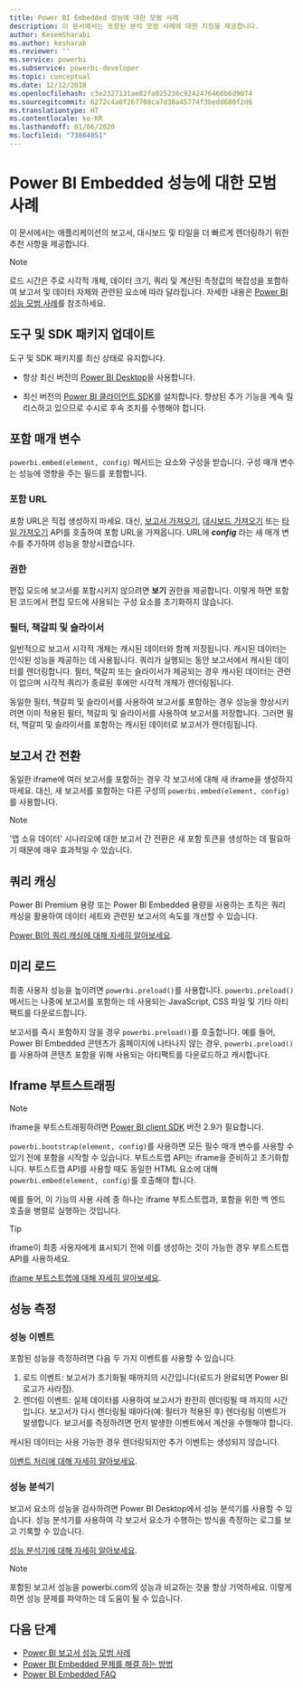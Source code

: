 ```yaml
---
title: Power BI Embedded 성능에 대한 모범 사례
description: 이 문서에서는 포함된 분석 모범 사례에 대한 지침을 제공합니다.
author: KesemSharabi
ms.author: kesharab
ms.reviewer: ''
ms.service: powerbi
ms.subservice: powerbi-developer
ms.topic: conceptual
ms.date: 12/12/2018
ms.openlocfilehash: c3e2327131ae82fa025236c9242476466b6d9074
ms.sourcegitcommit: 6272c4a0f267708ca7d38a45774f3bedd680f2d6
ms.translationtype: HT
ms.contentlocale: ko-KR
ms.lasthandoff: 01/06/2020
ms.locfileid: "73864051"
---
```

# <a name="power-bi-embedded-performance-best-practices"></a>Power BI Embedded 성능에 대한 모범 사례

이 문서에서는 애플리케이션의 보고서, 대시보드 및 타일을 더 빠르게 렌더링하기 위한 추천 사항을 제공합니다.

> [!Note]
> 로드 시간은 주로 시각적 개체, 데이터 크기, 쿼리 및 계산된 측정값의 복잡성을 포함하여 보고서 및 데이터 자체와 관련된 요소에 따라 달라집니다. 자세한 내용은 [Power BI 성능 모범 사례](../power-bi-reports-performance.md)를 참조하세요.

## <a name="update-tools-and-sdk-packages"></a>도구 및 SDK 패키지 업데이트

도구 및 SDK 패키지를 최신 상태로 유지합니다.

* 항상 최신 버전의 [Power BI Desktop](https://powerbi.microsoft.com/desktop/)을 사용합니다.

* 최신 버전의 [Power BI 클라이언트 SDK](https://github.com/Microsoft/PowerBI-JavaScript)를 설치합니다. 향상된 추가 기능을 계속 릴리스하고 있으므로 수시로 후속 조치를 수행해야 합니다.

## <a name="embed-parameters"></a>포함 매개 변수

`powerbi.embed(element, config)` 메서드는 요소와 구성을 받습니다. 구성 매개 변수는 성능에 영향을 주는 필드를 포함합니다.

### <a name="embed-url"></a>포함 URL

포함 URL은 직접 생성하지 마세요. 대신, [보고서 가져오기](/rest/api/power-bi/reports/getreportsingroup), [대시보드 가져오기](/rest/api/power-bi/dashboards/getdashboardsingroup) 또는 [타일 가져오기](/rest/api/power-bi/dashboards/gettilesingroup) API를 호출하여 포함 URL을 가져옵니다. URL에 **_config_** 라는 새 매개 변수를 추가하여 성능을 향상시켰습니다.

### <a name="permissions"></a>권한

편집 모드에 보고서를 포함시키지 않으려면 **보기** 권한을 제공합니다. 이렇게 하면 포함된 코드에서 편집 모드에 사용되는 구성 요소를 초기화하지 않습니다.

### <a name="filters-bookmarks-and-slicers"></a>필터, 책갈피 및 슬라이서

일반적으로 보고서 시각적 개체는 캐시된 데이터와 함께 저장됩니다. 캐시된 데이터는 인식된 성능을 제공하는 데 사용됩니다. 쿼리가 실행되는 동안 보고서에서 캐시된 데이터를 렌더링합니다. 필터, 책갈피 또는 슬라이서가 제공되는 경우 캐시된 데이터는 관련이 없으며 시각적 쿼리가 종료된 후에만 시각적 개체가 렌더링됩니다.

동일한 필터, 책갈피 및 슬라이서를 사용하여 보고서를 포함하는 경우 성능을 향상시키려면 이미 적용된 필터, 책갈피 및 슬라이서를 사용하여 보고서를 저장합니다. 그러면 필터, 책갈피 및 슬라이서를 포함하는 캐시된 데이터로 보고서가 렌더링됩니다.

## <a name="switching-between-reports"></a>보고서 간 전환

동일한 iframe에 여러 보고서를 포함하는 경우 각 보고서에 대해 새 iframe을 생성하지 마세요. 대신, 새 보고서를 포함하는 다른 구성의 `powerbi.embed(element, config)`를 사용합니다.

> [!NOTE]
> '앱 소유 데이터' 시나리오에 대한 보고서 간 전환은 새 포함 토큰을 생성하는 데 필요하기 때문에 매우 효과적일 수 있습니다.

## <a name="query-caching"></a>쿼리 캐싱

Power BI Premium 용량 또는 Power BI Embedded 용량을 사용하는 조직은 쿼리 캐싱을 활용하여 데이터 세트와 관련된 보고서의 속도를 개선할 수 있습니다.

[Power BI의 쿼리 캐싱에 대해 자세히 알아보세요](../power-bi-query-caching.md).

## <a name="preload"></a>미리 로드

최종 사용자 성능을 높이려면 `powerbi.preload()`를 사용합니다. `powerbi.preload()` 메서드는 나중에 보고서를 포함하는 데 사용되는 JavaScript, CSS 파일 및 기타 아티팩트를 다운로드합니다.

보고서를 즉시 포함하지 않을 경우 `powerbi.preload()`를 호출합니다. 예를 들어, Power BI Embedded 콘텐츠가 홈페이지에 나타나지 않는 경우, `powerbi.preload()`를 사용하여 콘텐츠 포함을 위해 사용되는 아티팩트를 다운로드하고 캐시합니다.

## <a name="bootstrapping-the-iframe"></a>Iframe 부트스트래핑

> [!NOTE]
> iframe을 부트스트래핑하려면 [Power BI client SDK](https://github.com/Microsoft/PowerBI-JavaScript) 버전 2.9가 필요합니다.

`powerbi.bootstrap(element, config)`를 사용하면 모든 필수 매개 변수를 사용할 수 있기 전에 포함을 시작할 수 있습니다. 부트스트랩 API는 iframe을 준비하고 초기화합니다.
부트스트랩 API를 사용할 때도 동일한 HTML 요소에 대해 `powerbi.embed(element, config)`를 호출해야 합니다.

예를 들어, 이 기능의 사용 사례 중 하나는 iframe 부트스트랩과, 포함을 위한 백 엔드 호출을 병렬로 실행하는 것입니다.
> [!TIP]
> iframe이 최종 사용자에게 표시되기 전에 이를 생성하는 것이 가능한 경우 부트스트랩 API를 사용하세요.

[iframe 부트스트랩에 대해 자세히 알아보세요](https://github.com/Microsoft/PowerBI-JavaScript/wiki/Bootstrap-For-Better-Performance).

## <a name="measure-performance"></a>성능 측정

### <a name="performance-events"></a>성능 이벤트

포함된 성능을 측정하려면 다음 두 가지 이벤트를 사용할 수 있습니다.

1. 로드 이벤트: 보고서가 초기화될 때까지의 시간입니다(로드가 완료되면 Power BI 로고가 사라짐).
2. 렌더링 이벤트: 실제 데이터를 사용하여 보고서가 완전히 렌더링될 때 까지의 시간입니다. 보고서가 다시 렌더링될 때마다(예: 필터가 적용된 후) 렌더링됨 이벤트가 발생합니다. 보고서를 측정하려면 먼저 발생한 이벤트에서 계산을 수행해야 합니다.

캐시된 데이터는 사용 가능한 경우 렌더링되지만 추가 이벤트는 생성되지 않습니다.

[이벤트 처리에 대해 자세히 알아보세요](https://github.com/Microsoft/PowerBI-JavaScript/wiki/Handling-Events).

### <a name="performance-analyzer"></a>성능 분석기

보고서 요소의 성능을 검사하려면 Power BI Desktop에서 성능 분석기를 사용할 수 있습니다.
성능 분석기를 사용하여 각 보고서 요소가 수행하는 방식을 측정하는 로그를 보고 기록할 수 있습니다.

[성능 분석기에 대해 자세히 알아보세요](../desktop-performance-analyzer.md).

> [!NOTE]
> 포함된 보고서 성능을 powerbi.com의 성능과 비교하는 것을 항상 기억하세요. 이렇게 하면 성능 문제를 파악하는 데 도움이 될 수 있습니다.

## <a name="next-steps"></a>다음 단계

* [Power BI 보고서 성능 모범 사례](../power-bi-reports-performance.md)
* [Power BI Embedded 문제를 해결 하는 방법](embedded-troubleshoot.md)
* [Power BI Embedded FAQ](embedded-faq.md)
